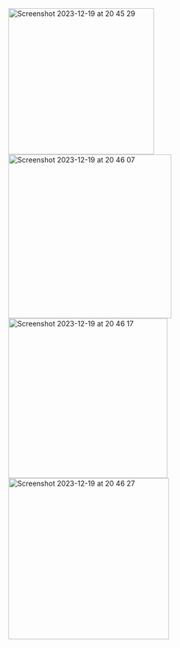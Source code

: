 <img width="291" alt="Screenshot 2023-12-19 at 20 45 29" src="https://github.com/KazimKaganIgci/NewsApp-MVVM-C/assets/61113947/58c836b9-10e9-4330-bd32-aa98c400c310">
<img width="326" alt="Screenshot 2023-12-19 at 20 46 07" src="https://github.com/KazimKaganIgci/NewsApp-MVVM-C/assets/61113947/d59254d3-2e37-4f0c-9b4f-8a9d3b8b19c4">
<img width="318" alt="Screenshot 2023-12-19 at 20 46 17" src="https://github.com/KazimKaganIgci/NewsApp-MVVM-C/assets/61113947/4d39bfc5-7c2d-452e-a742-528ce0d85a65">
<img width="321" alt="Screenshot 2023-12-19 at 20 46 27" src="https://github.com/KazimKaganIgci/NewsApp-MVVM-C/assets/61113947/1b320c47-3f19-4378-b05b-5ec2033627d9">
